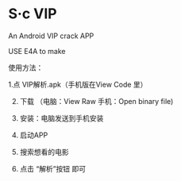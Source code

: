 # S·c VIP
An Android VIP crack APP

USE E4A to make

使用方法：

1.点 VIP解析.apk（手机版在View Code 里）

2. 下载 （电脑：View Raw  手机：Open binary file)

3. 安装：电脑发送到手机安装

4. 启动APP

5. 搜索想看的电影

6. 点击 “解析”按钮 即可
